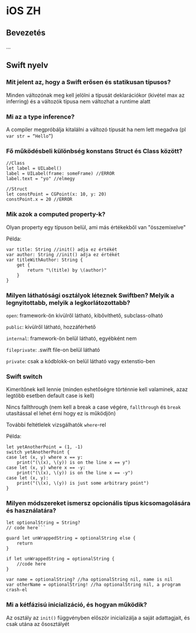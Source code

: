 #  iOS ZH

## Bevezetés
...

## Swift nyelv
### Mit jelent az, hogy a Swift erősen és statikusan típusos?
Minden változónak meg kell jelölni a típusát deklarációkor (kivétel max az inferring) és a változók típusa nem változhat        a runtime alatt

### Mi az a type inference?
A compiler megpróbálja kitalálni a változó típusát ha nem lett megadva (pl `var str = “Hello”`)

### Fő működésbeli különbség konstans Struct és Class között?
```
//Class
let label = UILabel()
label = UILabel(frame: someFrame) //ERROR
label.text = "yo" //elmegy

//Struct
let constPoint = CGPoint(x: 10, y: 20)
constPoint.x = 20 //ERROR
```

### Mik azok a computed property-k?
Olyan property egy típuson belül, ami más értékekből van "összemixelve"

Példa:
```
var title: String //init() adja ez értékét
var author: String //init() adja ez értékét
var titleWithAuthor: String {
    get {
        return "\(title) by \(author)"
    }
}
```

### Milyen láthatósági osztályok léteznek Swiftben? Melyik a legnyitottabb, melyik a legkorlátozottabb?
`open`: framework-ön kívülről látható, kibővíthető, subclass-olható

`public`: kívülről látható, hozzáférhető

`internal`: framework-ön belül látható, egyébként nem

`fileprivate`: .swift file-on belül látható

`private`: csak a kódblokk-on belül látható vagy extenstio-ben

### Swift switch
Kimerítőnek kell lennie (minden eshetőségre történnie kell valaminek, azaz legtöbb esetben default case is kell)

Nincs fallthrough (nem kell a break a case végére, `fallthrough` és `break` utasítással el lehet érni hogy ez is működjön)

További feltétlelek vizsgálhatók `where`-rel

Példa:
```
let yetAnotherPoint = (1, -1)
switch yetAnotherPoint {
case let (x, y) where x == y:
    print("(\(x), \(y)) is on the line x == y")
case let (x, y) where x == -y:
    print("(\(x), \(y)) is on the line x == -y")
case let (x, y):
    print("(\(x), \(y)) is just some arbitrary point")
}
```

### Milyen módszereket ismersz opcionális típus kicsomagolására és használatára?
```
let optionalString = String?
// code here```

guard let unWrappedString = optionalString else {
    return
}

if let unWrappedString = optionalString {
    //code here
}

var name = optionalString? //ha optionalString nil, name is nil
var otherName = optionalString! //ha optionalString nil, a program crash-el
```

### Mi a kétfázisú inicializáció, és hogyan működik?
Az osztály az `init()` függvényben először inicializálja a saját adattagjait, és csak utána az ősosztályét
